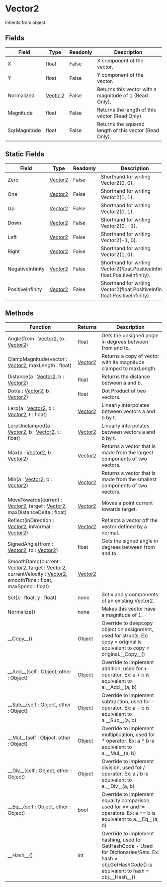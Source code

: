 # Vector2
Inherits from object
## Fields
|Field|Type|Readonly|Description|
|---|---|---|---|
|X|float|False|X component of the vector.|
|Y|float|False|Y component of the vector.|
|Normalized|[Vector2](../static/Vector2.md)|False|Returns this vector with a magnitude of 1 (Read Only).|
|Magnitude|float|False|Returns the length of this vector (Read Only).|
|SqrMagnitude|float|False|Returns the squared length of this vector (Read Only).|
## Static Fields
|Field|Type|Readonly|Description|
|---|---|---|---|
|Zero|[Vector2](../static/Vector2.md)|False|Shorthand for writing Vector2(0, 0).|
|One|[Vector2](../static/Vector2.md)|False|Shorthand for writing Vector2(1, 1).|
|Up|[Vector2](../static/Vector2.md)|False|Shorthand for writing Vector2(0, 1).|
|Down|[Vector2](../static/Vector2.md)|False|Shorthand for writing Vector2(0, -1).|
|Left|[Vector2](../static/Vector2.md)|False|Shorthand for writing Vector2(-1, 0).|
|Right|[Vector2](../static/Vector2.md)|False|Shorthand for writing Vector2(1, 0).|
|NegativeInfinity|[Vector2](../static/Vector2.md)|False|Shorthand for writing Vector2(float.PositiveInfinity, float.PositiveInfinity).|
|PositiveInfinity|[Vector2](../static/Vector2.md)|False|Shorthand for writing Vector2(float.PositiveInfinity, float.PositiveInfinity).|
## Methods
|Function|Returns|Description|
|---|---|---|
|Angle(from : [Vector2](../static/Vector2.md), to : [Vector2](../static/Vector2.md))|float|Gets the unsigned angle in degrees between from and to.|
|ClampMagnitude(vector : [Vector2](../static/Vector2.md), maxLength : float)|[Vector2](../static/Vector2.md)|Returns a copy of vector with its magnitude clamped to maxLength.|
|Distance(a : [Vector2](../static/Vector2.md), b : [Vector2](../static/Vector2.md))|float|Returns the distance between a and b.|
|Dot(a : [Vector2](../static/Vector2.md), b : [Vector2](../static/Vector2.md))|float|Dot Product of two vectors.|
|Lerp(a : [Vector2](../static/Vector2.md), b : [Vector2](../static/Vector2.md), t : float)|[Vector2](../static/Vector2.md)|Linearly interpolates between vectors a and b by t.|
|LerpUnclamped(a : [Vector2](../static/Vector2.md), b : [Vector2](../static/Vector2.md), t : float)|[Vector2](../static/Vector2.md)|Linearly interpolates between vectors a and b by t.|
|Max(a : [Vector2](../static/Vector2.md), b : [Vector2](../static/Vector2.md))|[Vector2](../static/Vector2.md)|Returns a vector that is made from the largest components of two vectors.|
|Min(a : [Vector2](../static/Vector2.md), b : [Vector2](../static/Vector2.md))|[Vector2](../static/Vector2.md)|Returns a vector that is made from the smallest components of two vectors.|
|MoveTowards(current : [Vector2](../static/Vector2.md), target : [Vector2](../static/Vector2.md), maxDistanceDelta : float)|[Vector2](../static/Vector2.md)|Moves a point current towards target.|
|Reflect(inDirection : [Vector2](../static/Vector2.md), inNormal : [Vector2](../static/Vector2.md))|[Vector2](../static/Vector2.md)|Reflects a vector off the vector defined by a normal.|
|SignedAngle(from : [Vector2](../static/Vector2.md), to : [Vector2](../static/Vector2.md))|float|Gets the signed angle in degrees between from and to.|
|SmoothDamp(current : [Vector2](../static/Vector2.md), target : [Vector2](../static/Vector2.md), currentVelocity : [Vector2](../static/Vector2.md), smoothTime : float, maxSpeed : float)|[Vector2](../static/Vector2.md)||
|Set(x : float, y : float)|none|Set x and y components of an existing Vector2.|
|Normalize()|none|Makes this vector have a magnitude of 1.|
|\_\_Copy\_\_()|Object|Override to deepcopy object on assignment, used for structs. Ex: copy = original is equivalent to copy = original.\_\_Copy\_\_()|
|\_\_Add\_\_(self : Object, other : Object)|Object|Override to implement addition, used for + operator. Ex: a + b is equivalent to a.\_\_Add\_\_(a, b)|
|\_\_Sub\_\_(self : Object, other : Object)|Object|Override to implement subtraction, used for - operator. Ex: a - b is equivalent to a.\_\_Sub\_\_(a, b)|
|\_\_Mul\_\_(self : Object, other : Object)|Object|Override to implement multiplication, used for * operator. Ex: a * b is equivalent to a.\_\_Mul\_\_(a, b)|
|\_\_Div\_\_(self : Object, other : Object)|Object|Override to implement division, used for / operator. Ex: a / b is equivalent to a.\_\_Div\_\_(a, b)|
|\_\_Eq\_\_(self : Object, other : Object)|bool|Override to implement equality comparison, used for == and != operators. Ex: a == b is equivalent to a.\_\_Eq\_\_(a, b)|
|\_\_Hash\_\_()|int|Override to implement hashing, used for GetHashCode - Used for Dictionaries/Sets. Ex: hash = obj.GetHashCode() is equivalent to hash = obj.\_\_Hash\_\_()|

